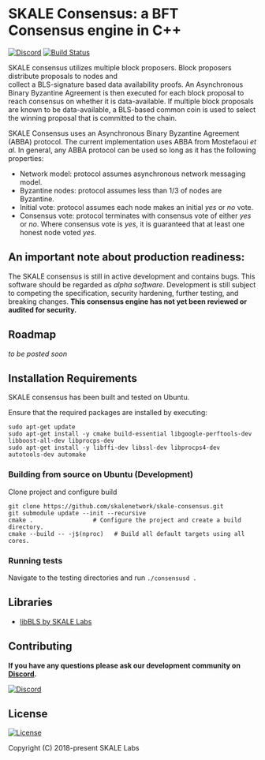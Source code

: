 # SKALE Consensus: a BFT Consensus engine in C++

[![Discord](https://img.shields.io/discord/534485763354787851.svg)](https://discord.gg/vvUtWJB)
[![Build Status](https://travis-ci.com/skalenetwork/filestorage.js.svg?branch=develop)](https://travis-ci.com/skalenetwork/skale-consensus)

SKALE consensus utilizes multiple block proposers.  Block proposers distribute proposals to nodes and  
collect a BLS-signature based data availability proofs. An Asynchronous Binary Byzantine Agreement is then
executed for each block proposal to reach consensus on whether it is data-available.  If multiple block proposals
are known to be data-available, a BLS-based common coin is used to select the winning proposal that is 
committed to the chain.


SKALE Consensus uses an Asynchronous Binary Byzantine Agreement (ABBA) protocol. The current implementation uses ABBA from Mostefaoui *et al.* In general, any ABBA protocol can be used so long as it has the following properties:

- Network model: protocol assumes asynchronous network messaging model.
- Byzantine nodes: protocol assumes less than 1/3 of nodes are Byzantine.
- Initial vote: protocol assumes each node makes an initial *yes* or *no* vote.
- Consensus vote: protocol terminates with consensus vote of either *yes* or *no*. Where consensus vote is *yes*, it is guaranteed that at least one honest node voted *yes*.

## An important note about production readiness:

The SKALE consensus is still in active development and contains bugs. This software should be regarded as _alpha software_. Development is still subject to competing the specification, security hardening, further testing, and breaking changes.  **This consensus engine has not yet been reviewed or audited for security.**

## Roadmap

_to be posted soon_

## Installation Requirements

SKALE consensus has been built and tested on Ubuntu.

Ensure that the required packages are installed by executing:

```
sudo apt-get update
sudo apt-get install -y cmake build-essential libgoogle-perftools-dev libboost-all-dev libprocps-dev
sudo apt-get install -y libffi-dev libssl-dev libprocps4-dev autotools-dev automake
```


### Building from source on Ubuntu (Development)





Clone project and configure build
```
git clone https://github.com/skalenetwork/skale-consensus.git
git submodule update --init --recursive 
cmake .                 # Configure the project and create a build directory.
cmake --build -- -j$(nproc)   # Build all default targets using all cores.
```

### Running tests

Navigate to the testing directories and run `./consensusd .`

## Libraries
- [libBLS by SKALE Labs](https://skalelabs.com/)

## Contributing

**If you have any questions please ask our development community on [Discord](https://discord.gg/vvUtWJB).**

[![Discord](https://img.shields.io/discord/534485763354787851.svg)](https://discord.gg/vvUtWJB)

## License
[![License](https://img.shields.io/github/license/skalenetwork/skale-consensus.svg)](LICENSE)


Copyright (C) 2018-present SKALE Labs

